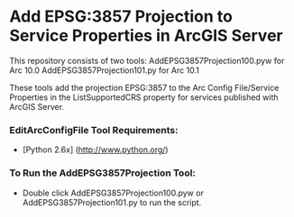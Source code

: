 # Add EPSG:3857 Projection to Service Properties in ArcGIS Server

This repository consists of two tools:
AddEPSG3857Projection100.pyw for Arc 10.0
AddEPSG3857Projection101.py for Arc 10.1

These tools add the projection EPSG:3857 to the Arc Config File/Service Properties in the ListSupportedCRS property for services published with ArcGIS Server.

### EditArcConfigFile Tool Requirements:
- [Python 2.6x] (http://www.python.org/)

### To Run the AddEPSG3857Projection Tool:
- Double click AddEPSG3857Projection100.pyw or AddEPSG3857Projection101.py to run the script.